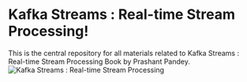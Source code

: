 # Kafka Streams : Real-time Stream Processing!
This is the central repository for all materials related to Kafka Streams : Real-time Stream Processing Book by Prashant Pandey. 
![Kafka Streams : Real-time Stream Processing](https://www.learningjournal.guru/_resources/img/jpg-7x/kafka-streams-real-time-stream-processing.jpg)
